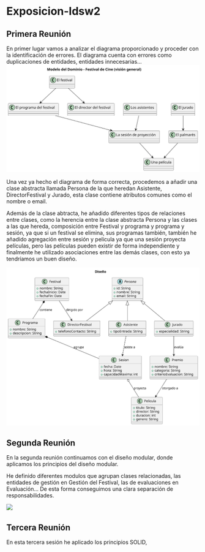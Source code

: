 # Exposicion-Idsw2

## Primera Reunión
En primer lugar vamos a analizar el diagrama proporcionado y proceder con la identificación de errores. El diagrama cuenta con errores como duplicaciones de entidades, entidades innecesarias...
![](/Documentos/modeloDoinio.svg)

Una vez ya hecho el diagrama de forma correcta, procedemos a añadir una clase abstracta llamada Persona de la que heredan Asistente, DirectorFestival y Jurado, esta clase contiene atributos comunes como el nombre o email.

Además de la clase abtracta, he añadido diferentes tipos de relaciones entre clases, como la herencia entre la clase abstracta Persona y las clases a las que hereda, composición entre Festival y programa y programa y sesión, ya que si un festival se elimina, sus programas también, también he añadido agregación entre sesión y pelicula ya que una sesión proyecta películas, pero las películas pueden existir de forma independiente y finalmente he utilizado asociaciones entre las demás clases, con esto ya tendríamos un buen diseño. 

![](/Documentos/Diseño.svg)

## Segunda Reunión

En la segunda reunión continuamos con el diseño modular, donde aplicamos los principios del diseño modular.

He definido diferentes modulos que agrupan clases relacionadas, las entidades de gestión en Gestión del Festival, las de evaluaciones en Evaluación... De esta forma conseguimos una clara separación de responsabilidades.

![](/Documentos/DiseñoModular.svg)


## Tercera Reunión

En esta tercera sesión he aplicado los principios SOLID, 








